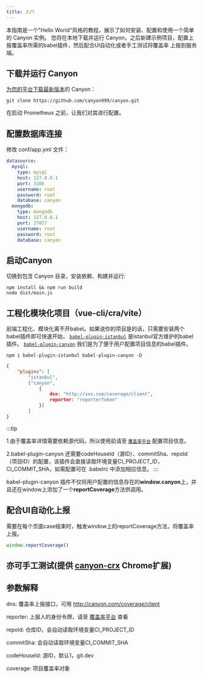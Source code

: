 ```yaml
---
title: 入门
---
```


本指南是一个"Hello World"风格的教程，展示了如何安装、配置和使用一个简单的 Canyon 实例。
您将在本地下载并运行 Canyon，之后新建示例项目，配置上报覆盖率所需的babel插件，然后配合UI自动化或者手工测试将覆盖率
上报到服务端。

## 下载并运行 Canyon

[为您的平台下载最新版本](http://canyon.com/#/user)的 Canyon：

```shell
git clone https://github.com/canyon999/canyon.git
```

在启动 Prometheus 之前，让我们对其进行配置。

## 配置数据库连接

修改 conf/app.yml 文件：

```yaml
datasource:
  mysql:
    type: mysql
    host: 127.0.0.1
    port: 3306
    username: root
    password: root
    database: canyon
  mongodb:
    type: mongodb
    host: 127.0.0.1
    port: 27017
    username: root
    password: root
    database: canyon

```

## 启动Canyon

切换到包含 Canyon 目录，安装依赖、构建并运行:
```shell
npm install && npm run build
node dist/main.js
```

## 工程化模块化项目（vue-cli/cra/vite）

前端工程化、模块化离不开babel。如果说你的项目是的话，只需要安装两个babel插件即可快速开始，
[`babel-plugin-istanbul`](https://github.com/istanbuljs/babel-plugin-istanbul) 是istanbul官方维护的babel插件。
[`babel-plugin-canyon`](https://github.com/canyon999/babel-plugin-canyon) 我们是为了便于用户配置项目信息的babel插件。

```shell title="安装babel-plugin-istanbul、babel-plugin-canyon插件"
npm i babel-plugin-istanbul babel-plugin-canyon -D
```


```json title=".babelrc中根据环境选择是否插装"
{
    "plugins": [ 
        "istanbul",
        ["canyon",
            {
                dsn: "http://xxx.com/coverage/client",
                reporter: "reporterToken"
            }] 
        ]
}
```

:::tip

1.由于覆盖率详情需要依赖源代码，所以使用前请至 [`覆盖率平台`](http://canyon.flight.com) 配置项目信息。

2.babel-plugin-canyon 还需要codeHouseId（源ID）、commitSha、repoId（项目ID）的配置，该插件会直接读取环境变量CI_PROJECT_ID，CI_COMMIT_SHA，如需配置可在 .babelrc 中添加相应信息。
:::






babel-plugin-canyon 插件不仅将用户配置的信息存在的**window.canyon**上，并且还在window上添加了一个**reportCoverage**方法供调用。

## 配合UI自动化上报

需要在每个页面case结束时，触发window上的reportCoverage方法，将覆盖率上报。
```js
window.reportCoverage()
```

## 亦可手工测试(提供 [canyon-crx](https://chrome.google.com/webstore/detail/islin-crx/omnpafdjidgpdmlimbangcjjaaodbeof?hl=zh-CN&authuser=0) Chrome扩展)

## 参数解释

dns: 覆盖率上报接口，可用 http://canyon.com/coverage/client

reporter: 上报人的身份令牌，请至 [覆盖率平台](http://canyon.com/#/user) 查看

repoId: 仓库ID，会自动读取环境变量CI_PROJECT_ID

commitSha: 会自动读取环境变量CI_COMMIT_SHA

codeHouseId: 源ID，默认1，git.dev

coverage: 项目覆盖率对象
